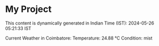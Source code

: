 # My Project

This content is dynamically generated in Indian Time (IST): 2024-05-26 05:21:33 IST


Current Weather in Coimbatore:
Temperature: 24.88 °C
Condition: mist
